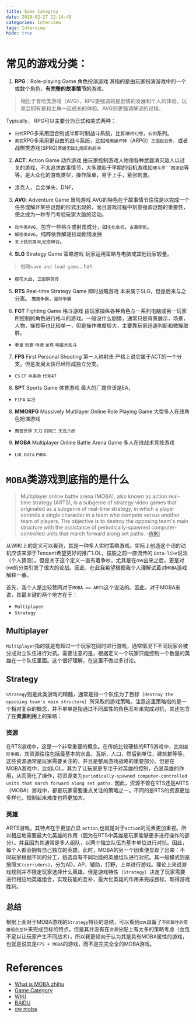 ```yaml
---
title: Game Categroy
date: 2019-02-27 22:14:48
categories: Interview
tags: Interview
hide: true
---
```

# 常见的游戏分类：
1. **RPG**：Role-playing Game  角色扮演游戏
其指的是由玩家扮演游戏中的一个或数个角色，**有完整的故事情节**的游戏。
> 相比于冒险类游戏（AVG），RPG更强调的是剧情的发展和个人的体验，玩家会拥有是和主角一起成长的体验。AVG则更强调解谜的过程。

Typically， RPG可以主要分为日式和美式两种：
- `日式`RPG多采用回合制或半即时制战斗系统，比如`最终幻想`，`仙剑`系列。
- `美式`RPG多采用更自由的战斗系统，比如`暗黑破坏神`（ARPG）`三国赵云传`，或者战棋类游戏(SPRG)`英雄无敌3`,`炮灰向前冲`

2. **ACT**: Action Game 动作游戏
由玩家控制游戏人物用各种武器消灭敌人以过关的游戏，不太追求故事情节，大多脱胎于早期的街机游戏如`魂斗罗``西游记`等等。是大众化的游戏类型，操作简单，易于上手，紧张刺激。
- 洛克人，合金弹头，DNF，

3. **AVG**: Adventure Game 冒险游戏
AVG的特色在于故事情节往往是以完成一个任务或解开某些谜题的形式出现的，而且游戏过程中刻意强调谜题的重要性，使之成为一种专门考验玩家大脑的活动。
- `动作类AVG`，包含一些格斗或射击成分，如`生化危机`，`古墓丽影`。
- `解密类AVG`，纯粹依靠解谜拉动剧情发展
- `未上锁的房间`,`纪念碑谷`。

4. **SLG** Strategy Game 策略游戏
玩家运用策略与电脑或其他玩家较量。
> 俗称`save and load game`... hah
- `樱花大战`，`三国群英传`

5. **RTS** Real-time Strategy Game 即时战略游戏
本来属于SLG，但是后来与之分离。 `魔兽争霸`，`星际争霸`

6. **FGT** Fighting Game 格斗游戏
由玩家操纵各种角色与一系列电脑或另一玩家所控制的角色进行格斗的游戏。一般没什么剧情，通常只是背景展示，场景，人物，操控等也比较单一，但是操作难度较大，主要靠玩家迅速判断和微操取胜。
- `拳皇` `街霸` `侍魂` `龙珠` `明星大乱斗`

7. **FPS** First Personal Shooting 第一人称射击
严格上说它属于ACT的一个分支，但是发展太快已经形成独立分支。
- `CS` `CF` `半条命` `代号47`

8. **SPT** Sports Game 体育游戏
最大的厂商应该是EA，
- `FIFA` `实况`

8. **MMORPG** Massively Multilayer Online Role Playing Game 大型多人在线角色扮演游戏
- `魔兽世界` `天刀` `剑网三` `天龙八部`

9. **MOBA** Multiplayer Online Battle Arena Game 多人在线战术竞技游戏
- `LOL` `Dota` `PUBG`

# `MOBA`类游戏到底指的是什么
> Multiplayer online battle arena (MOBA), also known as action real-time strategy (ARTS), is a subgenre of strategy video games that originated as a subgenre of real-time strategy, in which a player controls a single character in a team who compete versus another team of players. The objective is to destroy the opposing team's main structure with the assistance of periodically-spawned computer-controlled units that march forward along set paths. 
-[WIKI](https://en.wikipedia.org/wiki/Multiplayer_online_battle_arena)

从WIKI上的定义可以看到，其是一种多人实时策略游戏。实际上创造这个词的动机应该来源于Tencent希望更好的推广LOL，摆脱之前一直流传的	`Dota-like`说法（个人猜测）。但是关于这个定义一直有着争吵，尤其是在ow出来之后，更是对ow的分类引发了很大的论战。因此，在此我希望根据我个人理解试着对`MOBA`游戏解释一番。
  
首先，我个人是比较赞同对于`MOBA == ARTS`这个说法的。因此，对于MOBA来说，其最关键的两个地方在于：
- `Multiplayer`
- `Strategy`

## Multiplayer
`Multiplayer`指的就是有超过一个玩家在同时进行游戏，通常情况下不同玩家会被分成对立队伍进行对抗。需要注意的是，根据定义一个玩家只能控制一个数量的英雄在一个队伍里面。这个很好理解，在这里不做过多讨论。

## Strategy
`Strategy`则是此类游戏的精髓，通常是指一个队伍为了目标（`destroy the opposing team's main structure`）所采取的游戏策略。注意这里策略指的是一个相对复杂的概念，并不单单是指通过不同属性的角色互补来完成对抗，其还包含了在**资源利用**上的策略：

### 资源
在RTS游戏中，这是一个非常重要的概念。在传统比较硬核的RTS游戏中，比如`星际争霸`，其资源往往包括最基本的水晶，瓦斯，人口，然后到单位，建筑群等等。这些资源通常是玩家需要关注的，并且是整局游戏战略的重要部分。但是在MOBA游戏中，比如LOL，其为了让玩家更专注于对英雄的控制，凸显英雄的作用，从而简化了操作，将资源变为`periodically-spawned computer-controlled units that march forward along set paths.` 因此，资源不管在RTS还是ARTS（MOBA）游戏中，都是玩家需要重点关注的策略之一。不同的是RTS的资源更加多样化，控制起来难度也将更加大。

### 英雄
ARTS游戏，其特点在于更加凸显	`action`,也就是对于`action`的元素更加重视。所以相应地需要最大化英雄的作用（因为在RTS中英雄是玩家能够更多进行操作的部分）。并且因为其通常是多人组队，以两个独立队伍为基本单位进行对抗。因此，每个人都会拥有自己独立的英雄。此时，MOBA的另一个因素便显现了出来：不同玩家根据不同的分工，挑选具有不同功能的英雄组队进行对抗。其一般模式则是按照`3C(corridors)`，分为AD，AP，辅助，打野，上单进行游戏。理论上来说游戏规则并不限定玩家选择什么英雄，但是游戏特性（`Strategy`）决定了玩家需要进行相应地英雄组合，实现技能的互补，最大化英雄的作用来完成目标，取得游戏胜利。

## 总结
根据上面对于MOBA游戏的`Strategy`特征的总结，可以看到ow具备了`不同属性的英雄组合互补`来完成目标的特点，但是其并没有在`资源`分配上有太多的策略考虑（血包不足以让玩家产生不同战术），所以我更倾向于认为其是具有MOBA属性的游戏，也就是说其是`FPS + MOBA`的游戏，而不是完完全全的MOBA游戏。

# References
- [What is MOBA zhihu](https://www.zhihu.com/question/28158990/answer/610348261)
- [Game Category](http://gad.qq.com/article/detail/12646)
- [WIKI](https://en.wikipedia.org/wiki/Multiplayer_online_battle_arena)
- [BAIDU](https://baike.baidu.com/item/MOBA)
- [ow moba](https://nga.178.com/read.php?tid=9579599&rand=350)